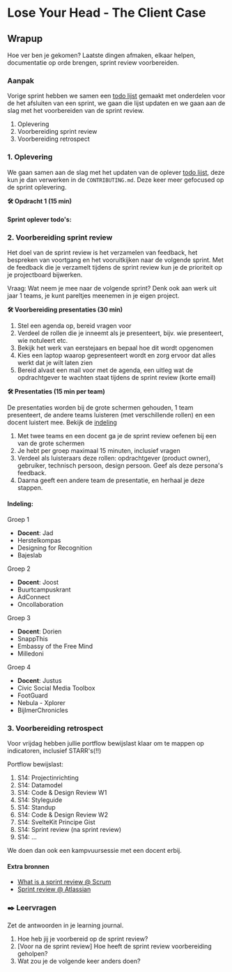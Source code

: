 # Lose Your Head - The Client Case

## Wrapup
<!-- Leuke intro -->

 Hoe ver ben je gekomen? Laatste dingen afmaken, elkaar helpen, documentatie op orde brengen, sprint review voorbereiden.

### Aanpak
<!-- We schrijven in principe geen tutorials maar helpen ze op weg. -->

Vorige sprint hebben we samen een [todo lijst](https://github.com/fdnd-task/your-tribe-for-life-squad-page/blob/main/docs/wrapup.md#oplever-todos) gemaakt met onderdelen voor de het afsluiten van een sprint, we gaan die lijst updaten en we gaan aan de slag met het voorbereiden van de sprint review. 

1. Oplevering
2. Voorbereiding sprint review
4. Voorbereiding retrospect

### 1. Oplevering

We gaan samen aan de slag met het updaten van de oplever [todo lijst](https://github.com/fdnd-task/your-tribe-for-life-squad-page/blob/main/docs/wrapup.md#oplever-todos), deze kun je dan verwerken in de `CONTRIBUTING.md`. Deze keer meer gefocused op de sprint oplevering.

**🛠️ Opdracht 1 (15 min)**  

#### Sprint oplever todo's:

<!-- Kopieer de lijst hier -->


### 2. Voorbereiding sprint review

Het doel van de sprint review is het verzamelen van feedback, het bespreken van voortgang en het vooruitkijken naar de volgende sprint. Met de feedback die je verzamelt tijdens de sprint review kun je de prioriteit op je projectboard bijwerken. 

Vraag: Wat neem je mee naar de volgende sprint? Denk ook aan werk uit jaar 1 teams, je kunt pareltjes meenemen in je eigen project. 


**🛠️ Voorbereiding presentaties (30 min)**  

1. Stel een agenda op, bereid vragen voor
2. Verdeel de rollen die je inneemt als je presenteert, bijv. wie presenteert, wie notuleert etc. 
3. Bekijk het werk van eerstejaars en bepaal hoe dit wordt opgenomen
4. Kies een laptop waarop gepresenteert wordt en zorg ervoor dat alles werkt dat je wilt laten zien
5. Bereid alvast een mail voor met de agenda, een uitleg wat de opdrachtgever te wachten staat tijdens de sprint review (korte email)

**🛠️ Presentaties (15 min per team)**

De presentaties worden bij de grote schermen gehouden, 1 team presenteert, de andere teams luisteren (met verschillende rollen) en een docent luistert mee. Bekijk de [indeling](#indeling)

1. Met twee teams en een docent ga je de sprint review oefenen bij een van de grote schermen
2. Je hebt per groep maximaal 15 minuten, inclusief vragen
3. Verdeel als luisteraars deze rollen: opdrachtgever (product owner), gebruiker, technisch persoon, design persoon. Geef als deze persona's feedback.
4. Daarna geeft een andere team de presentatie, en herhaal je deze stappen.


#### Indeling:

Groep 1
- **Docent**: Jad
- Herstelkompas
- Designing for Recognition
- Bajeslab

Groep 2
- **Docent**: Joost
- Buurtcampuskrant
- AdConnect
- Oncollaboration

Groep 3
- **Docent**: Dorien
- SnappThis
- Embassy of the Free Mind
- Milledoni

Groep 4
- **Docent**: Justus
- Civic Social Media Toolbox
- FootGuard
- Nebula - Xplorer
- BijlmerChronicles


### 3. Voorbereiding retrospect

Voor vrijdag hebben jullie portflow bewijslast klaar om te mappen op indicatoren, inclusief STARR's(!!)

Portflow bewijslast:
1. S14: Projectinrichting
2. S14: Datamodel
3. S14: Code & Design Review W1
4. S14: Styleguide
5. S14: Standup
6. S14: Code & Design Review W2
7. S14: SvelteKit Principe Gist
8. S14: Sprint review (na sprint review)
9. S14: ...

We doen dan ook een kampvuursessie met een docent erbij. 

#### Extra bronnen
<!-- Extra links voor documentatie en tutorials -->
- [What is a sprint review @ Scrum](https://www.scrum.org/resources/what-is-a-sprint-review)
- [Sprint review @ Atlassian](https://www.atlassian.com/agile/scrum/sprint-reviews)


<!--
### 💪 Extra uitdagingen
 Dit is optioneel voor de hardlopers die iets extra's willen. 
-->


### ✒️ Leervragen

Zet de antwoorden in je learning journal.

1. Hoe heb jij je voorbereid op de sprint review?
2. [Voor na de sprint review] Hoe heeft de sprint review voorbereiding geholpen?
3. Wat zou je de volgende keer anders doen?

<!-- Een drietal vragen die ze kunnen opnemen in hun learning journal, waar de squadleaders dan weer op terug komen op vrijdag. -->